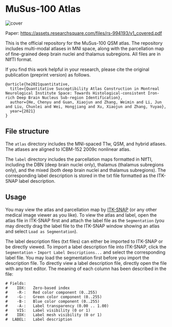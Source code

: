 # MuSus-100 Atlas

![cover](https://user-images.githubusercontent.com/22649869/185288716-5b80b58d-4f77-499a-bcfc-ddab0468004b.png)

Paper: https://assets.researchsquare.com/files/rs-994193/v1_covered.pdf

This is the official repository for the MuSus-100 QSM atlas. The repository includes multi-modal atlases in MNI space, along with the parcellation map of fine-grained deep brain nuclei and thalamus subregions. All files are in NIfTI format. 

If you find this work helpful in your research, please cite the original publication (preprint version) as follows. 

```
@article{he2021quantitative,
  title={Quantitative Susceptibility Atlas Construction in Montreal Neurological Institute Space: Towards Histological-consistent Iron-rich Deep Brain Nucleus Sub-region Identification},
  author={He, Chenyu and Guan, Xiaojun and Zhang, Weimin and Li, Jun and Liu, Chunlei and Wei, Hongjiang and Xu, Xiaojun and Zhang, Yuyao},
  year={2021}
}
```

## File structure
The `atlas` directory includes the MNI-spaced T1w, QSM, and hybrid atlases. The atlases are aligned to ICBM-152 2009c nonlinear atlas. 

The `label` directory includes the parcellation maps formatted in NIfTI, including the DBN (deep brain nuclei only), thalamus (thalamus subregions only), and the mixed (both deep brain nuclei and thalamus subregions). The corresponding label description is stored in the txt file formatted as the ITK-SNAP label description. 

## Usage
You may view the atlas and parcellation map by [ITK-SNAP](http://www.itksnap.org/) (or any other medical image viewer as you like). To view the atlas and label, open the atlas file in ITK-SNAP first and attach the label file as the `Segmentation` (you may directly drag the label file to the ITK-SNAP window showing an atlas and select `Load as Segmentation`). 

The label description files (txt files) can either be imported to ITK-SNAP or be directly viewed. 
To import a label description file into ITK-SNAP, click the `Segmentation` - `Import Label Descriptions...` and select the corresponding label file. You may load the segmentation first before you import the description file. 
To directly view a label description file, directly open the file with any text editor. The meaning of each column has been described in the file:

```
# Fields: 
#    IDX:   Zero-based index 
#    -R-:   Red color component (0..255)
#    -G-:   Green color component (0..255)
#    -B-:   Blue color component (0..255)
#    -A-:   Label transparency (0.00 .. 1.00)
#    VIS:   Label visibility (0 or 1)
#    IDX:   Label mesh visibility (0 or 1)
#  LABEL:   Label description 
```

